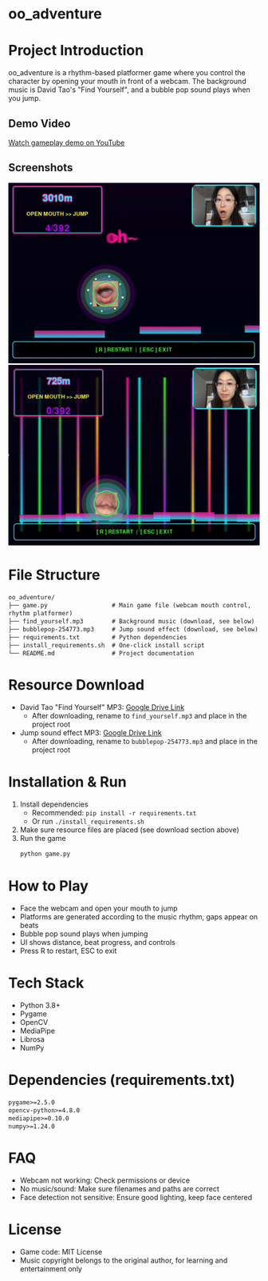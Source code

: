 # oo_adventure 
# Project Introduction
oo_adventure is a rhythm-based platformer game where you control the character by opening your mouth in front of a webcam. The background music is David Tao's "Find Yourself", and a bubble pop sound plays when you jump.

## Demo Video
[Watch gameplay demo on YouTube](https://youtu.be/DLdJlzucmjM)

## Screenshots
![](screenshot1.JPG)
![](screenshot2.JPG)

# File Structure
```
oo_adventure/
├── game.py                  # Main game file (webcam mouth control, rhythm platformer)
├── find_yourself.mp3        # Background music (download, see below)
├── bubblepop-254773.mp3     # Jump sound effect (download, see below)
├── requirements.txt         # Python dependencies
├── install_requirements.sh  # One-click install script
└── README.md                # Project documentation
```

# Resource Download
- David Tao "Find Yourself" MP3: [Google Drive Link](https://drive.google.com/file/d/1QlHNg6zMcciLXTHnjFBFHlAVqkRuMQY9/view?usp=drive_link)
  - After downloading, rename to `find_yourself.mp3` and place in the project root
- Jump sound effect MP3: [Google Drive Link](https://drive.google.com/file/d/10qPV0qKGVayyi0aazKi6OAu1jF7b_7cJ/view?usp=drive_link)
  - After downloading, rename to `bubblepop-254773.mp3` and place in the project root

# Installation & Run
1. Install dependencies
   - Recommended: `pip install -r requirements.txt`
   - Or run `./install_requirements.sh`
2. Make sure resource files are placed (see download section above)
3. Run the game
   ```bash
   python game.py
   ```

# How to Play
- Face the webcam and open your mouth to jump
- Platforms are generated according to the music rhythm, gaps appear on beats
- Bubble pop sound plays when jumping
- UI shows distance, beat progress, and controls
- Press R to restart, ESC to exit

# Tech Stack
- Python 3.8+
- Pygame
- OpenCV
- MediaPipe
- Librosa
- NumPy

# Dependencies (requirements.txt)
```
pygame>=2.5.0
opencv-python>=4.8.0
mediapipe>=0.10.0
numpy>=1.24.0
```

# FAQ
- Webcam not working: Check permissions or device
- No music/sound: Make sure filenames and paths are correct
- Face detection not sensitive: Ensure good lighting, keep face centered

# License
- Game code: MIT License
- Music copyright belongs to the original author, for learning and entertainment only